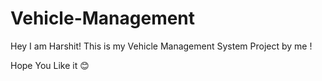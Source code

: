 # Vehicle-Management

Hey I am Harshit!
This is my Vehicle Management System Project by me !

Hope You Like it 😊
